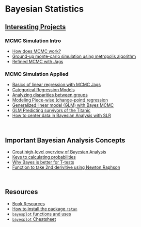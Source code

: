 # Bayesian Statistics
<!-- > DSA 5403-995  
> Spring 2022   -->

## [Interesting Projects](https://github.com/Daniel-Carpenter/Bayesian-Statistics/tree/main/03%20-%20Labs)

### MCMC Simulation Intro
* [How does MCMC work?](https://github.com/Daniel-Carpenter/Bayesian-Statistics/tree/main/02%20-%20Notes/06%20-%20Monte%20Carlo#monte-carlo)
* [Ground-up monte-carlo simulation using metropolis algorithm](https://github.com/Daniel-Carpenter/Bayesian-Statistics/tree/main/03%20-%20Labs/Lab%2005%20-%20Monte%20Carlo%20Sim#lab-5---mcmc)
* [Refined MCMC with Jags](https://github.com/Daniel-Carpenter/Bayesian-Statistics/tree/main/03%20-%20Labs/Lab%2006%20-%20GIBBS%20Sampling#lab-6---gibbs-sampling-mcmc)

### MCMC Simulation Applied
* [Basics of linear regression with MCMC Jags](https://github.com/Daniel-Carpenter/Bayesian-Statistics/tree/main/03%20-%20Labs/Lab%2005%20-%20Monte%20Carlo%20Sim#task-6-gibbs-sampling-via-mcmc)
* [Categorical Regression Models](https://github.com/Daniel-Carpenter/Bayesian-Statistics/tree/main/03%20-%20Labs/Lab%2007%20-%20Dummy%20Variables#laboratory-7---dummy-variables)
* [Analyzing disparities between groups](https://github.com/Daniel-Carpenter/Bayesian-Statistics/tree/main/03%20-%20Labs/Lab%2008%20-%20DV%20and%20ANCOVA#lab-8---dummy-variables-and-ancova)
* [Modeling Piece-wise (change-point) regression](https://github.com/Daniel-Carpenter/Bayesian-Statistics/tree/main/03%20-%20Labs/Lab%2010%20-%20Piecewise%20Regression)
* [Generalized linear model (GLM) with Bayes MCMC](https://github.com/Daniel-Carpenter/Bayesian-Statistics/tree/main/04%20-%20Assignments/Assignment%204#1-task-1---glm)
* [GLM Predicting survivors of the Titanic](https://github.com/Daniel-Carpenter/Bayesian-Statistics/tree/main/03%20-%20Labs/Lab%2012%20-%20Titantic%20Predictions)
* [How to center data in Bayesian Analysis with SLR](https://github.com/Daniel-Carpenter/Bayesian-Statistics/tree/main/04%20-%20Assignments/Assignment%204#2-task-2---logitprobitcentering)

<br>

## Important Bayesian Analysis Concepts
* [Great high-level overview of Bayesian Analysis](https://youtu.be/YyohWpjl6KU)
* [Keys to calculating probabilities](https://github.com/Daniel-Carpenter/Bayesian-Statistics/tree/main/03%20-%20Labs/Lab%2003%20-%20Probability#lab-3---probability-distributional-theory-continued)
* [Why Bayes is better for T-tests](https://youtu.be/IhlSD-lIQ_Y)
* [Function to take 2nd derivitive using Newton Raphson](https://github.com/Daniel-Carpenter/Bayesian-Statistics/tree/main/04%20-%20Assignments/Assignment%201#task-10-nr-function-without-dervative-as-parameter)

<br>

## Resources
* [Book Resources](https://sites.google.com/site/doingbayesiandataanalysis/home)
* [How to install the package `rstan`](https://github.com/stan-dev/rstan/wiki/RStan-Getting-Started)
* [`bayesplot` functions and uses](https://mc-stan.org/bayesplot/)
* [`bayesplot` Cheatsheet](https://raw.githubusercontent.com/rstudio/cheatsheets/main/bayesplot.pdf)

